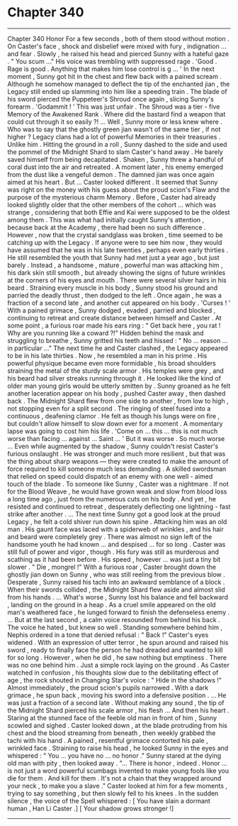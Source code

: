 
# Chapter 340


---

Chapter 340 Honor
For a few seconds , both of them stood without motion . On Caster's face , shock and disbelief were mixed with fury , indignation … and fear .
Slowly , he raised his head and pierced Sunny with a hateful gaze .
" You scum ..."
His voice was trembling with suppressed rage .
'Good . Rage is good . Anything that makes him lose control is g … '
In the next moment , Sunny got hit in the chest and flew back with a pained scream . Although he somehow managed to deflect the tip of the enchanted jian , the Legacy still ended up slamming into him like a speeding train . The blade of his sword pierced the Puppeteer's Shroud once again , slicing Sunny's forearm .
'Godammit ! '
This was just unfair . The Shroud was a tier - five Memory of the Awakened Rank . Where did the bastard find a weapon that could cut through it so easily ?!
… Well , Sunny more or less knew where . Who was to say that the ghostly green jian wasn't of the same tier , if not higher ? Legacy clans had a lot of powerful Memories in their treasuries .
Unlike him .
Hitting the ground in a roll , Sunny dashed to the side and used the pommel of the Midnight Shard to slam Caster's hand away . He barely saved himself from being decapitated .
Shaken , Sunny threw a handful of coral dust into the air and retreated . A moment later , his enemy emerged from the dust like a vengeful demon . The damned jian was once again aimed at his heart .
But …
Caster looked different .
It seemed that Sunny was right on the money with his guess about the proud scion's Flaw and the purpose of the mysterious charm Memory . Before , Caster had already looked slightly older that the other members of the cohort … which was strange , considering that both Effie and Kai were supposed to be the oldest among them . This was what had initially caught Sunny's attention , because back at the Academy , there had been no such difference .
However , now that the crystal sandglass was broken , time seemed to be catching up with the Legacy . If anyone were to see him now , they would have assumed that he was in his late twenties , perhaps even early thirties .
He still resembled the youth that Sunny had met just a year ago , but just barely . Instead , a handsome , mature , powerful man was attacking him , his dark skin still smooth , but already showing the signs of future wrinkles at the corners of his eyes and mouth . There were several silver hairs in his beard .
Straining every muscle in his body , Sunny stood his ground and parried the deadly thrust , then dodged to the left . Once again , he was a fraction of a second late , and another cut appeared on his body .
'Curses ! '
With a pained grimace , Sunny dodged , evaded , parried and blocked , continuing to retreat and create distance between himself and Caster . At some point , a furious roar made his ears ring :
" Get back here , you rat ! Why are you running like a coward ?!"
Hidden behind the mask and struggling to breathe , Sunny gritted his teeth and hissed :
" No … reason … in particular …"
The next time he and Caster clashed , the Legacy appeared to be in his late thirties . Now , he resembled a man in his prime . His powerful physique became even more formidable , his broad shoulders straining the metal of the sturdy scale armor . His temples were grey , and his beard had silver streaks running through it . He looked like the kind of older man young girls would be utterly smitten by .
Sunny groaned as he felt another laceration appear on his body , pushed Caster away , then dashed back . The Midnight Shard flew from one side to another , from low to high , not stopping even for a split second . The ringing of steel fused into a continuous , deafening clamor . He felt as though his lungs were on fire , but couldn't allow himself to slow down ever for a moment .
A momentary lapse was going to cost him his life .
'Come on … this … this is not much worse than facing … against … Saint … '
But it was worse . So much worse …
Even while augmented by the shadow , Sunny couldn't resist Caster's furious onslaught . He was stronger and much more resilient , but that was the thing about sharp weapons — they were created to make the amount of force required to kill someone much less demanding . A skilled swordsman that relied on speed could dispatch of an enemy with one well - aimed touch of the blade .
To someone like Sunny , Caster was a nightmare . If not for the Blood Weave , he would have grown weak and slow from blood loss a long time ago , just from the numerous cuts on his body .
And yet , he resisted and continued to retreat , desperately deflecting one lightning - fast strike after another .
… The next time Sunny got a good look at the proud Legacy , he felt a cold shiver run down his spine .
Attacking him was an old man . His gaunt face was laced with a spiderweb of wrinkles , and his hair and beard were completely grey . There was almost no sign left of the handsome youth he had known … and despised … for so long .
Caster was still full of power and vigor , though . His fury was still as murderous and scathing as it had been before . His speed , however … was just a tiny bit slower .
" Die , mongrel !"
With a furious roar , Caster brought down the ghostly jian down on Sunny , who was still reeling from the previous blow . Desperate , Sunny raised his tachi into an awkward semblance of a block . When their swords collided , the Midnight Shard flew aside and almost slid from his hands .
… What's worse , Sunny lost his balance and fell backward , landing on the ground in a heap .
As a cruel smile appeared on the old man's weathered face , he lunged forward to finish the defenseless enemy .
… But at the last second , a calm voice resounded from behind his back .
The voice he hated , but knew so well .
Standing somewhere behind him , Nephis ordered in a tone that denied refusal :
" Back !"
Caster's eyes widened . With an expression of utter terror , he spun around and raised his sword , ready to finally face the person he had dreaded and wanted to kill for so long .
However , when he did , he saw nothing but emptiness .
There was no one behind him . Just a simple rock laying on the ground .
As Caster watched in confusion , his thoughts slow due to the debilitating effect of age , the rock shouted in Changing Star's voice :
" Hide in the shadows !"
Almost immediately , the proud scion's pupils narrowed . With a dark grimace , he spun back , moving his sword into a defensive position .
... He was just a fraction of a second late .
Without making any sound , the tip of the Midnight Shard pierced his scale armor , his flesh …
And then his heart .
Staring at the stunned face of the feeble old man in front of him , Sunny scowled and sighed .
Caster looked down , at the blade protruding from his chest and the blood streaming from beneath , then weekly grabbed the tachi with his hand . A pained , resentful grimace contorted his pale , wrinkled face .
Straining to raise his head , he looked Sunny in the eyes and whispered :
" You … you have no … no honor ."
Sunny stared at the dying old man with pity , then looked away .
"... There is honor , indeed . Honor ... is not just a word powerful scumbags invented to make young fools like you die for them . And kill for them . It's not a chain that they wrapped around your neck , to make you a slave ."
Caster looked at him for a few moments , trying to say something , but then slowly fell to his knees .
In the sudden silence , the voice of the Spell whispered :
[ You have slain a dormant human , Han Li Caster .]
[ Your shadow grows stronger !]

---

